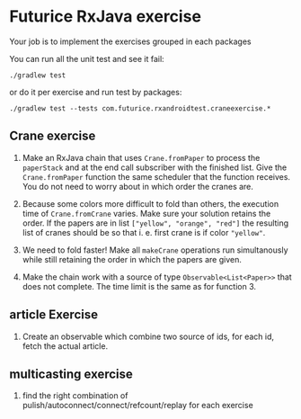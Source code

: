 Futurice RxJava exercise
========================


Your job is to implement the exercises grouped in each packages

You can run all the unit test and see it fail:

`./gradlew test`

or do it per exercise and run test by packages:

`./gradlew test --tests com.futurice.rxandroidtest.craneexercise.*`

## Crane exercise

 1. Make an RxJava chain that uses `Crane.fromPaper` to process the `paperStack` and at the end call
  subscriber with the finished list. Give the `Crane.fromPaper` function the same scheduler that the
  function receives. You do not need to worry about in which order the cranes are.

  2. Because some colors more difficult to fold than others, the execution time of `Crane.fromCrane`
  varies. Make sure your solution retains the order. If the papers are in list
  `["yellow", "orange", "red"]` the resulting list of cranes should be so that i. e. first crane is if
  color `"yellow"`.

  3. We need to fold faster! Make all `makeCrane` operations run simultanously while still retaining
  the order in which the papers are given.

  4. Make the chain work with a source of type `Observable<List<Paper>>` that does not complete. The
  time limit is the same as for function 3.

## article Exercise

 1. Create an observable which combine two source of ids, for each id, fetch the actual article.

## multicasting exercise

 1. find the right combination of pulish/autoconnect/connect/refcount/replay for each exercise


